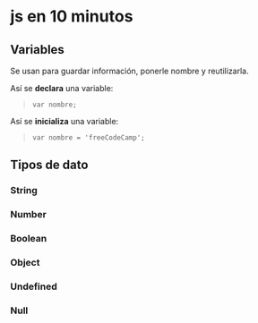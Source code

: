 # js en 10 minutos

## Variables

Se usan para guardar información, ponerle nombre y reutilizarla.

Así se **declara** una variable:

> `var nombre;`  

Así se **inicializa** una variable:

> `var nombre = 'freeCodeCamp';`

## Tipos de dato

### String
### Number
### Boolean
### Object
### Undefined
### Null
